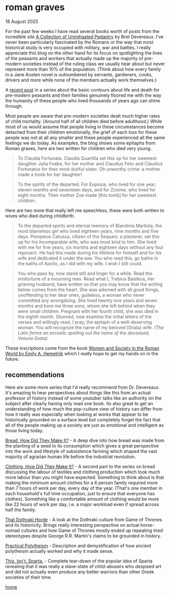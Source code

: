 # roman graves

18 August 2025

For the past few weeks I have read several books worth of posts from the incredible site [A Collection of Unmitigated Pedantry](acoup.blog) by Bret Devereaux. I've never been particularly fascinated by the Romans or the way that most historical study is very occupied with military, war and battles. I really appreciate this blog on the other hand for its focus on spotlighting the lives of the peasants and workers that actually made up the majority of pre-modern societies instead of the ruling class we usually hear about but never represent more than 10% of the population. (Think about how every family in a Jane Austen novel is outnumbered by servants, gardeners, cooks, drivers and more while none of the members actually work themselves.)

A [recent post](https://acoup.blog/2025/07/18/collections-life-work-death-and-the-peasant-part-ii-starting-at-the-end/) in a series about the basic contours about life and death for pre-modern peasants and their families genuinely floored me with the way the humanity of these people who lived thousands of years ago can shine through.

Most people are aware that pre-modern societies dealt much higher rates of child mortality. (Around half of all children died before adulthood.) While most of us would assume that people living in these circumstances become detached from their children emotionally, the grief of each loss for these people was not at all any smaller and these people experienced all the same feelings we do today. As examples, the blog shows some epitaphs from Roman graves, here are two written for children who died very young.

> To Claudia Fortunata. Claudia Quartilla set this up for her sweetest daughter Julia Foebe, for her mother and Claudius Felix and Claudius Fortunatus for their most dutiful sister. Oh unworthy crime: a mother made a tomb for her daughter!

> To the spirits of the departed. For Euposia, who lived for one year, eleven months and seventeen days, and for Zosime, who lived for eight months. Their mother Zoe made [this tomb] for her sweetest children.

Here are two more that really left me speechless, these were both written to wives who died during childbirth.

> To the departed spirits and eternal memory of Blandinia Martiola, the most blameless girl who lived eighteen years, nine months and five days. Pompeius Catussa, citizen of the Sequani, a plasterer, set this up for his incomparable wife, who was most kind to him. She lived with me for five years, six months and eighteen days without any foul reproach. He had this made during his lifetime for himself and for his wife and dedicated it under the axe. You who read this, go bathe in the baths of Apollo, as I did with my wife. I wish I still could.

> You who pass by, now stand still and linger for a while. Read the misfortune of a mourning man. Read what I, Trebius Basileus, her grieving husband, have written so that you may know that the writing below comes from the heart. She was adorned with all good things, unoffending to her dear ones, guileless, a woman who never committed any wrongdoing. She lived twenty one years and seven months and bore me three sons, whom she left behind when they were small children. Pregnant with her fourth child, she was died in the eighth month. Stunned, now examine the initial letters of the verses and willingly read, I pray, the epitaph of a well-deserving woman. You will recognize the name of my beloved [Grata] wife. _(The Latin forms an acrostic spelling out the name of the deceased, Veturia Grata)_

These inscriptions come from the book [Women and Society in the Roman World by Emily A. Hemelrijk](https://www.cambridge.org/core/books/women-and-society-in-the-roman-world/FF8F8BC865F3E681352B3DC234E382C0) which I really hope to get my hands on in the future.

## recommendations

Here are some more series that I'd really recommend from Dr. Devereaux. It's amazing to hear perspectives about things like this from an actual professor of history instead of some youtuber talks like an authority on the subject after clearly having only read one book. Its also great to get an understanding of how much the pop-culture view of history can differ from how it really was especially when looking at works that appear to be historically grounded on a surface level but completely forget the fact that all of the people making up a society are just as emotional and intelligent as those living today.

[Bread, How Did They Make It?](https://acoup.blog/2020/07/24/collections-bread-how-did-they-make-it-part-i-farmers/) - A deep dive into how bread was made from the planting of a seed to its consumption which gives a great perspective into the work and lifestyle of subsistence farming which shaped the vast majority of agrarian human life before the industrial revolution.

[Clothing, How Did They Make It?](https://acoup.blog/2021/03/05/collections-clothing-how-did-they-make-it-part-i-high-fiber/) - A second part to the series on bread discussing the labour of textiles and clothing production which took much more labour than you might have expected. Something to think about is that making the minimum amount clothes for a 6 person family required more than 7 hours of work per day, every day of the year. (That's one member in each household's full time occupation, just to ensure that everyone has clothes). Something like a comfortable amount of clothing would be more like 22 hours of work per day, i.e. a major workload even if spread across half the family.

[That Dothraki Horde](https://acoup.blog/2020/12/04/collections-that-dothraki-horde-part-i-barbarian-couture/) - A look at the Dothraki culture from Game of Thrones and its historicity. Brings really interesting perspective on actual horse-nomad cultures and how Game of Thrones mostly ended up repeating tired stereotypes despite George R.R. Martin's claims to be grounded in history.

[Practical Polytheism](https://acoup.blog/2019/10/25/collections-practical-polytheism-part-i-knowledge/) - Description and demystification of how ancient polytheism actually worked and why it made sense.

[This. Isn't. Sparta.](https://acoup.blog/2019/08/16/collections-this-isnt-sparta-part-i-spartan-school/) - Complete tear-down of the popular idea of Sparta revealing that it was really a slave-state of child-abusers who despised art and did not actually even produce any better warriors than other Greek societies of their time.

[home](../index.html)
